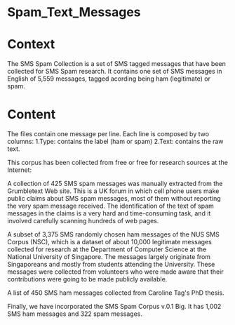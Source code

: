 # Spam_Text_Messages
# Context
The SMS Spam Collection is a set of SMS tagged messages that have been collected for SMS Spam research. It contains one set of SMS messages in English of 5,559 messages, tagged acording being ham (legitimate) or spam.

# Content
The files contain one message per line. Each line is composed by two columns: 
  1.Type: contains the label (ham or spam) 
  2.Text: contains the raw text.

This corpus has been collected from free or free for research sources at the Internet:

A collection of 425 SMS spam messages was manually extracted from the Grumbletext Web site. This is a UK forum in which cell phone users make public claims about SMS spam messages, most of them without reporting the very spam message received. The identification of the text of spam messages in the claims is a very hard and time-consuming task, and it involved carefully scanning hundreds of web pages. 

A subset of 3,375 SMS randomly chosen ham messages of the NUS SMS Corpus (NSC), which is a dataset of about 10,000 legitimate messages collected for research at the Department of Computer Science at the National University of Singapore. The messages largely originate from Singaporeans and mostly from students attending the University. These messages were collected from volunteers who were made aware that their contributions were going to be made publicly available.

A list of 450 SMS ham messages collected from Caroline Tag's PhD thesis.

Finally, we have incorporated the SMS Spam Corpus v.0.1 Big. It has 1,002 SMS ham messages and 322 spam messages.
